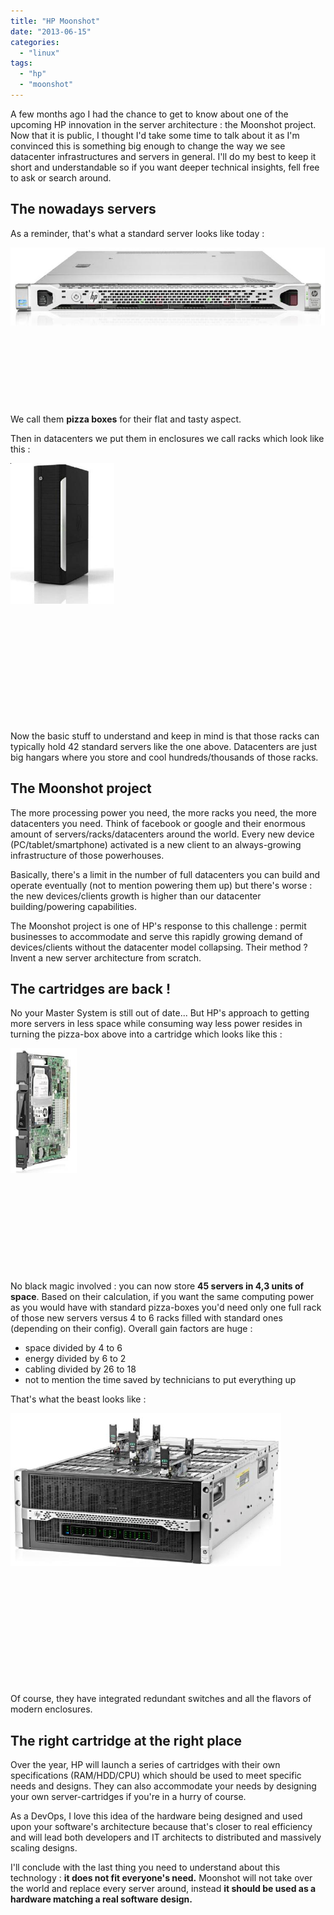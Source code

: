 ```yaml
---
title: "HP Moonshot"
date: "2013-06-15"
categories: 
  - "linux"
tags: 
  - "hp"
  - "moonshot"
---
```


A few months ago I had the chance to get to know about one of the upcoming HP innovation in the server architecture : the Moonshot project. Now that it is public, I thought I'd take some time to talk about it as I'm convinced this is something big enough to change the way we see datacenter infrastructures and servers in general. I'll do my best to keep it short and understandable so if you want deeper technical insights, fell free to ask or search around.

## The nowadays servers

As a reminder, that's what a standard server looks like today :

[![1u](images/1u.png)](http://www.ultrabug.fr/wordpress/wp-content/uploads/2013/06/1u.png)

 

 

 

 

We call them **pizza boxes** for their flat and tasty aspect.

Then in datacenters we put them in enclosures we call racks which look like this :

[![rack42u](images/rack42u.png)](http://www.ultrabug.fr/wordpress/wp-content/uploads/2013/06/rack42u.png)

 

 

 

 

 

 

Now the basic stuff to understand and keep in mind is that those racks can typically hold 42 standard servers like the one above. Datacenters are just big hangars where you store and cool hundreds/thousands of those racks.

## The Moonshot project

The more processing power you need, the more racks you need, the more datacenters you need. Think of facebook or google and their enormous amount of servers/racks/datacenters around the world. Every new device (PC/tablet/smartphone) activated is a new client to an always-growing infrastructure of those powerhouses.

Basically, there's a limit in the number of full datacenters you can build and operate eventually (not to mention powering them up) but there's worse : the new devices/clients growth is higher than our datacenter building/powering capabilities.

The Moonshot project is one of HP's response to this challenge : permit businesses to accommodate and serve this rapidly growing demand of devices/clients without the datacenter model collapsing. Their method ? Invent a new server architecture from scratch.

## The cartridges are back !

No your Master System is still out of date... But HP's approach to getting more servers in less space while consuming way less power resides in turning the pizza-box above into a cartridge which looks like this :

[![moonshot_cartridge](images/moonshot_cartridge.png)](http://www.ultrabug.fr/wordpress/wp-content/uploads/2013/06/moonshot_cartridge.png)

 

 

 

 

 

No black magic involved : you can now store **45 servers in 4,3 units of space**. Based on their calculation, if you want the same computing power as you would have with standard pizza-boxes you'd need only one full rack of those new servers versus 4 to 6 racks filled with standard ones (depending on their config). Overall gain factors are huge :

- space divided by 4 to 6
- energy divided by 6 to 2
- cabling divided by 26 to 18
- not to mention the time saved by technicians to put everything up

That's what the beast looks like :

[![moonshot_enclosure](images/moonshot_enclosure.png)](http://www.ultrabug.fr/wordpress/wp-content/uploads/2013/06/moonshot_enclosure.png)

 

 

 

 

 

 

Of course, they have integrated redundant switches and all the flavors of modern enclosures.

## The right cartridge at the right place

Over the year, HP will launch a series of cartridges with their own specifications (RAM/HDD/CPU) which should be used to meet specific needs and designs. They can also accommodate your needs by designing your own server-cartridges if you're in a hurry of course.

As a DevOps, I love this idea of the hardware being designed and used upon your software's architecture because that's closer to real efficiency and will lead both developers and IT architects to distributed and massively scaling designs.

I'll conclude with the last thing you need to understand about this technology : **it does not fit everyone's need.** Moonshot will not take over the world and replace every server around, instead **it should be used as a hardware matching a real software design.**
